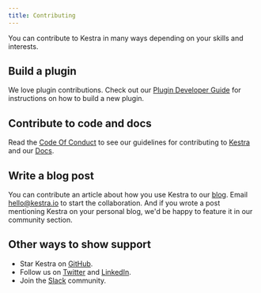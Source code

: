 ```yaml
---
title: Contributing
---
```


You can contribute to Kestra in many ways depending on your skills and interests.


## Build a plugin

We love plugin contributions. Check out our [Plugin Developer Guide](../10.plugin-developer-guide/index.md) for instructions on how to build a new plugin.


## Contribute to code and docs

Read the [Code Of Conduct](./01.code-of-conduct.md) to see our guidelines for contributing to [Kestra](./02.kestra.md) and our [Docs](./03.docs.md).


## Write a blog post

You can contribute an article about how you use Kestra to our [blog](../../blogs). Email [hello@kestra.io](mailto:hello@kestra.io) to start the collaboration. And if you wrote a post mentioning Kestra on your personal blog, we'd be happy to feature it in our community section.

## Other ways to show support

- Star Kestra on [GitHub](https://github.com/kestra-io/kestra).
- Follow us on [Twitter](https://twitter.com/kestra_io) and [LinkedIn](https://www.linkedin.com/company/kestra).
- Join the [Slack](https://kestra.io/slack) community.
